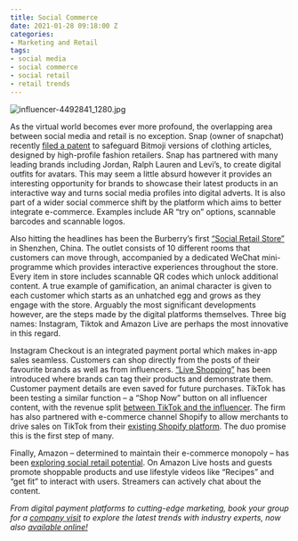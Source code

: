 ```yaml
---
title: Social Commerce
date: 2021-01-28 09:18:00 Z
categories:
- Marketing and Retail
tags:
- social media
- social commerce
- social retail
- retail trends
---
```


![influencer-4492841_1280.jpg](/uploads/influencer-4492841_1280.jpg)


As the virtual world becomes ever more profound, the overlapping area between social media and retail is no exception. Snap (owner of snapchat) recently [filed a patent](https://www.socialmediatoday.com/news/snapchat-looks-to-broaden-its-ecommerce-push-with-expanded-bitmoji-fashion/592735/) to safeguard Bitmoji versions of clothing articles, designed by high-profile fashion retailers. Snap has partnered with many leading brands including Jordan, Ralph Lauren and Levi’s, to create digital outfits for avatars. This may seem a little absurd however it provides an interesting opportunity for brands to showcase their latest products in an interactive way and turns social media profiles into digital adverts. It is also part of a wider social commerce shift by the platform which aims to better integrate e-commerce. Examples include AR “try on” options, scannable barcodes and scannable logos.

Also hitting the headlines has been the Burberry’s first [“Social Retail Store”](https://talkinginfluence.com/2020/09/24/burberry-opens-social-retail-store-china/) in Shenzhen, China. The outlet consists of 10 different rooms that customers can move through, accompanied by a dedicated WeChat mini-programme which provides interactive experiences throughout the store. Every item in store includes scannable QR codes which unlock additional content. A true example of gamification, an animal character is given to each customer which starts as an unhatched egg and grows as they engage with the store. Arguably the most significant developments however, are the steps made by the digital platforms themselves. Three big names: Instagram, Tiktok and Amazon Live are perhaps the most innovative in this regard. 

Instagram Checkout is an integrated payment portal which makes in-app sales seamless. Customers can shop directly from the posts of their favourite brands as well as from influencers. [“Live Shopping”](https://www.facebook.com/business/help/191462054687226) has been introduced where brands can tag their products and demonstrate them. Customer payment details are even saved for future purchases. TikTok has been testing a similar function – a “Shop Now” button on all influencer content, with the revenue split [between TikTok and the influencer](https://digiday.com/marketing/tiktok-is-testing-a-shop-now-button-for-influencer-videos/). The firm has also partnered with e-commerce channel Shopify to allow merchants to drive sales on TikTok from their [existing Shopify platform](https://techcrunch.com/2020/10/27/tiktok-invests-in-social-commerce-via-new-shopify-partnership/?guccounter=1). The duo promise this is the first step of many.

Finally, Amazon – determined to maintain their e-commerce monopoly – has been [exploring social retail potential](https://www.forbes.com/sites/forbesagencycouncil/2020/12/23/live-shopping-and-social-retail-are-the-future-for-e-commerce/?sh=35bd22832faf). On Amazon Live hosts and guests promote shoppable products and use lifestyle videos like “Recipes” and “get fit” to interact with users. Streamers can actively chat about the content.

*From digital payment platforms to cutting-edge marketing, book your group for a [company visit](https://www.insiderlondon.com/london/company-visits/) to explore the latest trends with industry experts, now also [available online!](https://www.insiderlondon.com/online-education/online-company-visits)* 
